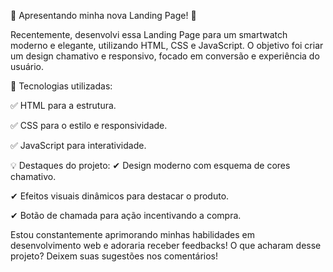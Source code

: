 🚀 Apresentando minha nova Landing Page! 🚀

Recentemente, desenvolvi essa Landing Page para um smartwatch moderno e elegante, utilizando HTML, CSS e JavaScript. O objetivo foi criar um design chamativo e responsivo, focado em conversão e experiência do usuário.

🔹 Tecnologias utilizadas:

✅ HTML para a estrutura.

✅ CSS para o estilo e responsividade.

✅ JavaScript para interatividade.

💡 Destaques do projeto:
✔ Design moderno com esquema de cores chamativo.

✔ Efeitos visuais dinâmicos para destacar o produto.

✔ Botão de chamada para ação incentivando a compra.

Estou constantemente aprimorando minhas habilidades em desenvolvimento web e adoraria receber feedbacks! O que acharam desse projeto? Deixem suas sugestões nos comentários!

